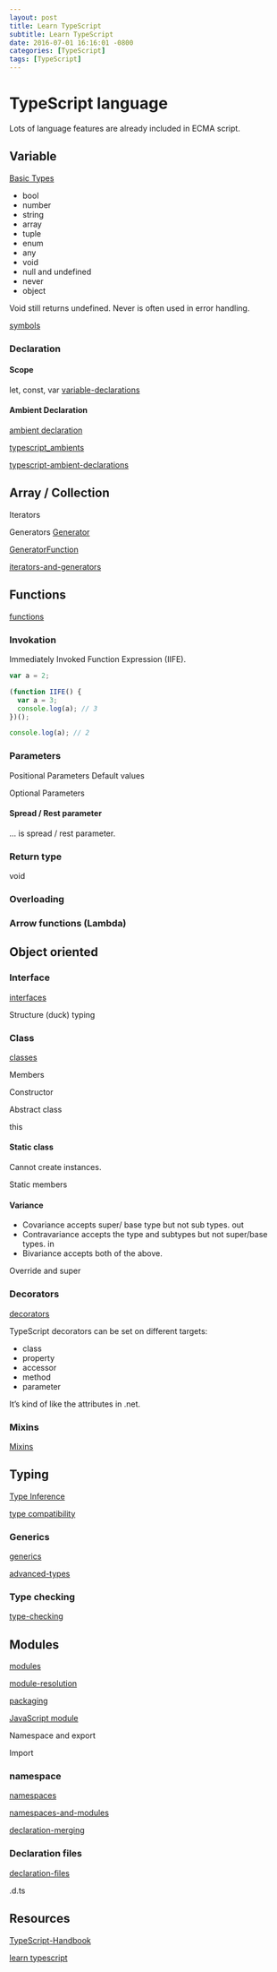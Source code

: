 ```yaml
---
layout: post
title: Learn TypeScript
subtitle: Learn TypeScript
date: 2016-07-01 16:16:01 -0800
categories: [TypeScript]
tags: [TypeScript]
---
```


# TypeScript language

Lots of language features are already included in ECMA script.

## Variable

[Basic Types](http://www.typescriptlang.org/docs/handbook/basic-types.html)

- bool
- number
- string
- array
- tuple
- enum
- any
- void
- null and undefined
- never
- object

Void still returns undefined.
Never is often used in error handling.

[symbols](http://www.typescriptlang.org/docs/handbook/symbols.html)

### Declaration

#### Scope

let, const, var
[variable-declarations](http://www.typescriptlang.org/docs/handbook/variable-declarations.html)

#### Ambient Declaration

[ambient declaration](https://basarat.gitbooks.io/typescript/docs/types/ambient/intro.html)

[typescript_ambients](https://www.tutorialspoint.com/typescript/typescript_ambients.htm)

[typescript-ambient-declarations](https://medium.com/@mikenorth/guide-to-typescript-ambient-declarations-717ef6da6514)

## Array / Collection

Iterators

Generators
[Generator](https://developer.mozilla.org/en-US/docs/Web/JavaScript/Reference/Global_Objects/Generator)

[GeneratorFunction](https://developer.mozilla.org/en-US/docs/Web/JavaScript/Reference/Global_Objects/GeneratorFunction)

[iterators-and-generators](http://www.typescriptlang.org/docs/handbook/iterators-and-generators.html)

## Functions

[functions](http://www.typescriptlang.org/docs/handbook/functions.html)

### Invokation

Immediately Invoked Function Expression (IIFE).

```js
var a = 2;

(function IIFE() {
  var a = 3;
  console.log(a); // 3
})();

console.log(a); // 2
```

### Parameters

Positional Parameters
Default values

Optional Parameters

#### Spread / Rest parameter

... is spread / rest parameter.

### Return type

void

### Overloading

### Arrow functions (Lambda)

## Object oriented

### Interface

[interfaces](http://www.typescriptlang.org/docs/handbook/interfaces.html)

Structure (duck) typing

### Class

[classes](http://www.typescriptlang.org/docs/handbook/classes.html)

Members

Constructor

Abstract class

this

#### Static class

Cannot create instances.

Static members

#### Variance

- Covariance accepts super/ base type but not sub types. out
- Contravariance accepts the type and subtypes but not super/base types. in
- Bivariance accepts both of the above.

Override and super

### Decorators

[decorators](http://www.typescriptlang.org/docs/handbook/decorators.html)

TypeScript decorators can be set on different targets:

- class
- property
- accessor
- method
- parameter

It’s kind of like the attributes in .net.

### Mixins

[Mixins](http://www.typescriptlang.org/docs/handbook/mixins.html)

## Typing

[Type Inference](http://www.typescriptlang.org/docs/handbook/type-inference.html)

[type compatibility](http://www.typescriptlang.org/docs/handbook/type-compatibility.html)

### Generics

[generics](http://www.typescriptlang.org/docs/handbook/generics.html)

[advanced-types](http://www.typescriptlang.org/docs/handbook/advanced-types.html)

### Type checking

[type-checking](http://www.typescriptlang.org/docs/handbook/type-checking-javascript-files.html)

## Modules

[modules](https://www.typescriptlang.org/docs/handbook/modules.html)

[module-resolution](http://www.typescriptlang.org/docs/handbook/module-resolution.html)

[packaging](https://itnext.io/step-by-step-building-and-publishing-an-npm-typescript-package-44fe7164964c)

[JavaScript module](https://app.pluralsight.com/library/courses/javascript-module-fundamentals/)

Namespace and export

Import

### namespace

[namespaces](http://www.typescriptlang.org/docs/handbook/namespaces.html)

[namespaces-and-modules](http://www.typescriptlang.org/docs/handbook/namespaces-and-modules.html)

[declaration-merging](http://www.typescriptlang.org/docs/handbook/declaration-merging.html)

### Declaration files

[declaration-files](http://www.typescriptlang.org/docs/handbook/declaration-files/introduction.html)

.d.ts

## Resources

[TypeScript-Handbook](https://github.com/Microsoft/TypeScript-Handbook)

[learn typescript](https://github.com/TypeStrong/learn-typescript)
